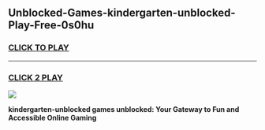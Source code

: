 
## Unblocked-Games-kindergarten-unblocked-Play-Free-0s0hu
<h3>
<a href="https://premium76.site?title=kindergarten-unblocked&ref=18A1">CLICK TO PLAY</a></h3>
<hr>

<h3>
<a href="https://premium76.site?title=kindergarten-unblocked&ref=18A1">CLICK 2 PLAY</a>
  
</h3>

<a href="https://premium76.site?title=kindergarten-unblocked&ref=18A1"><img src="https://clearcache.store/games.png"></a>


**kindergarten-unblocked games unblocked: Your Gateway to Fun and Accessible Online Gaming**

